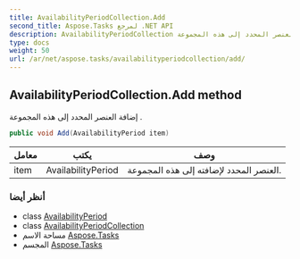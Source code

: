 ```yaml
---
title: AvailabilityPeriodCollection.Add
second_title: Aspose.Tasks لمرجع .NET API
description: AvailabilityPeriodCollection طريقة. إضافة العنصر المحدد إلى هذه المجموعة .
type: docs
weight: 50
url: /ar/net/aspose.tasks/availabilityperiodcollection/add/
---
```

## AvailabilityPeriodCollection.Add method

إضافة العنصر المحدد إلى هذه المجموعة .

```csharp
public void Add(AvailabilityPeriod item)
```

| معامل | يكتب | وصف |
| --- | --- | --- |
| item | AvailabilityPeriod | العنصر المحدد لإضافته إلى هذه المجموعة. |

### أنظر أيضا

* class [AvailabilityPeriod](../../availabilityperiod/)
* class [AvailabilityPeriodCollection](../)
* مساحة الاسم [Aspose.Tasks](../../availabilityperiodcollection/)
* المجسم [Aspose.Tasks](../../../)


